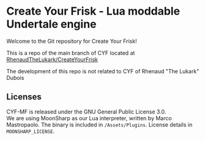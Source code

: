# Create Your Frisk - Lua moddable Undertale engine

Welcome to the Git repository for Create Your Frisk!

This is a repo of the main branch of CYF located at [RhenaudTheLukark/CreateYourFrisk](https://github.com/RhenaudTheLukark/CreateYourFrisk)

The development of this repo is not related to CYF of Rhenaud "The Lukark" Dubois

## Licenses

CYF-MF is released under the GNU General Public License 3.0.  
We are using MoonSharp as our Lua interpreter, written by Marco Mastropaolo. The binary is included in `/Assets/Plugins`. License details in `MOONSHARP_LICENSE`.
